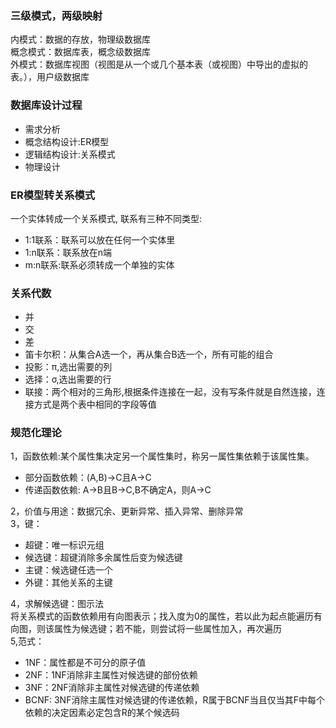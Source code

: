### 三级模式，两级映射
内模式：数据的存放，物理级数据库  
概念模式：数据库表，概念级数据库  
外模式：数据库视图（视图是从一个或几个基本表（或视图）中导出的虚拟的表。），用户级数据库  
### 数据库设计过程
- 需求分析
- 概念结构设计:ER模型
- 逻辑结构设计:关系模式
- 物理设计
### ER模型转关系模式
一个实体转成一个关系模式,
联系有三种不同类型:
- 1:1联系：联系可以放在任何一个实体里
- 1:n联系：联系放在n端
- m:n联系:联系必须转成一个单独的实体
### 关系代数
- 并
- 交
- 差
- 笛卡尔积：从集合A选一个，再从集合B选一个，所有可能的组合
- 投影：π,选出需要的列
- 选择：σ,选出需要的行
- 联接：两个相对的三角形,根据条件连接在一起，没有写条件就是自然连接，连接方式是两个表中相同的字段等值
### 规范化理论
1，函数依赖:某个属性集决定另一个属性集时，称另一属性集依赖于该属性集。  
- 部分函数依赖：(A,B)->C且A->C
- 传递函数依赖: A->B且B->C,B不确定A，则A->C  

2，价值与用途：数据冗余、更新异常、插入异常、删除异常  
3，键：
- 超键：唯一标识元组
- 候选键：超键消除多余属性后变为候选键  
- 主键：候选键任选一个
- 外键：其他关系的主键

4，求解候选键：图示法  
将关系模式的函数依赖用有向图表示；找入度为0的属性，若以此为起点能遍历有向图，则该属性为候选键；若不能，则尝试将一些属性加入，再次遍历  
5,范式：
- 1NF：属性都是不可分的原子值
- 2NF：1NF消除非主属性对候选键的部份依赖
- 3NF：2NF消除非主属性对候选键的传递依赖
- BCNF: 3NF消除主属性对候选键的传递依赖，R属于BCNF当且仅当其F中每个依赖的决定因素必定包含R的某个候选码